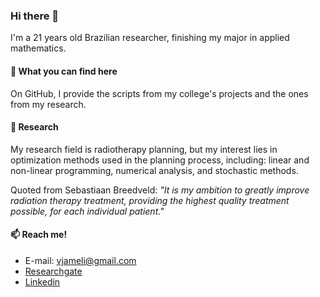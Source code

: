 ### Hi there 👋

I'm a 21 years old Brazilian researcher, finishing my major in applied mathematics.

#### :mag_right: What you can find here 

On GitHub, I provide the scripts from my college's projects and the ones from my research.

#### :microscope: Research

My research field is radiotherapy planning, but my interest lies in optimization methods used in the planning process, including: 
linear and non-linear programming, numerical analysis, and stochastic methods.

Quoted from Sebastiaan Breedveld: *"It is my ambition to greatly improve radiation therapy treatment, providing the highest quality treatment possible, for each individual patient."*


#### 📫 Reach me!
- E-mail: vjameli@gmail.com
- [Researchgate](https://www.researchgate.net/profile/Vinicius-Jameli)
- [Linkedin](www.linkedin.com/in/jameli)
